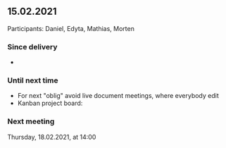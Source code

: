 ## 15.02.2021
Participants: Daniel, Edyta, Mathias, Morten

### Since delivery
- 

### Until next time
- For next "oblig" avoid live document meetings, where everybody edit 
- Kanban project board:


### Next meeting
Thursday, 18.02.2021, at 14:00